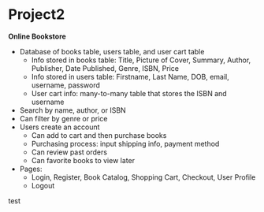 # Project2

**Online Bookstore**
- Database of books table, users table, and user cart table 
  * Info stored in books table: Title, Picture of Cover, Summary, Author, Publisher, Date Published, Genre, ISBN, Price
  * Info stored in users table: Firstname, Last Name, DOB, email, username, password
  * User cart info: many-to-many table that stores the ISBN and username
- Search by name, author, or ISBN
- Can filter by genre or price
- Users create an account 
  * Can add to cart and then purchase books
  * Purchasing process: input shipping info, payment method
  * Can review past orders
  * Can favorite books to view later
- Pages:
  * Login, Register, Book Catalog, Shopping Cart, Checkout, User Profile
  * Logout

test
